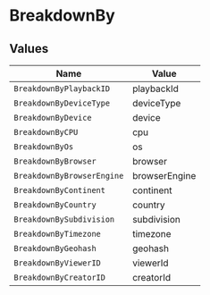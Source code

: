 # BreakdownBy


## Values

| Name                       | Value                      |
| -------------------------- | -------------------------- |
| `BreakdownByPlaybackID`    | playbackId                 |
| `BreakdownByDeviceType`    | deviceType                 |
| `BreakdownByDevice`        | device                     |
| `BreakdownByCPU`           | cpu                        |
| `BreakdownByOs`            | os                         |
| `BreakdownByBrowser`       | browser                    |
| `BreakdownByBrowserEngine` | browserEngine              |
| `BreakdownByContinent`     | continent                  |
| `BreakdownByCountry`       | country                    |
| `BreakdownBySubdivision`   | subdivision                |
| `BreakdownByTimezone`      | timezone                   |
| `BreakdownByGeohash`       | geohash                    |
| `BreakdownByViewerID`      | viewerId                   |
| `BreakdownByCreatorID`     | creatorId                  |